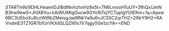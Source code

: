 $START$mN/9DHLHeaenDJ/BdtNvhzhxHz9x5t+7N6LmooH1uUY+3fhQx/JmNB3hw9ewS+JhIX8Vu+irAiWUMtgGucw9GYofkTsjYCTupIgYGtEKm+1q+Apxw6BC3UEboXuRczWtRbZMeisgJad9NkYa9u6nJCS5C2qrTHZ+2INrY9H2+RAVndmE3TZ1GR7b1UrVKX4SLQZl6fx7lr7qgy0Ge1zcYA==$END$